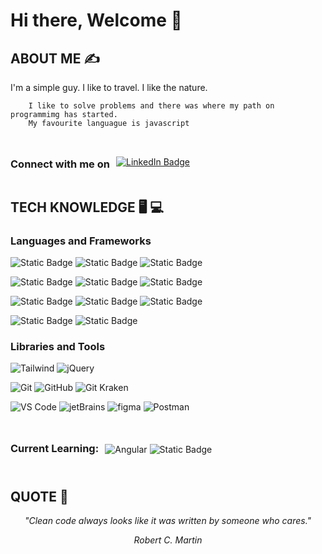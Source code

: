 <!-- ### Hi there 👋


**PedroNito/PedroNito** is a ✨ _special_ ✨ repository because its `README.md` (this file) appears on your GitHub profile.

Here are some ideas to get you started:

- 🔭 I’m currently working on ...
- 🌱 I’m currently learning ...
- 👯 I’m looking to collaborate on ...
- 🤔 I’m looking for help with ...
- 💬 Ask me about ...
- 📫 How to reach me: ...
- 😄 Pronouns: ...
- ⚡ Fun fact: ... -->



 # Hi there, Welcome 👋

<!-- <div style="text-align: center; margin-bottom: 20%">
    <img src="./assets/work-in-progress.png" alt="" width="30%"/>
</div> -->

<!-- <div style="text-align: center">

[![GitHub Streak](https://github-readme-streak-stats.herokuapp.com/?user=PedroNito&theme=tokyonight)](https://git.io/streak-stats)

</div> -->


 ## ABOUT ME ✍️

<div style="">
<div>
        I'm a simple guy. I like to travel. I like the nature.

        I like to solve problems and there was where my path on programmimg has started.
        My favourite languague is javascript 
</div>
    
</div>

<div style="display:flex; justify-content:left; align-items:center; width:100%; margin-top: 5%; margin-bottom: 5%">
    <h3 style="margin-right:2%; margin-bottom:3%">Connect with me on</h3>
    <a href="https://www.linkedin.com/in/pedro-nito-b20126205/">
        <img src="https://img.shields.io/badge/LinkedIn-blue?style=for-the-badge&logo=linkedin&logoColor=white" alt="LinkedIn Badge"/>
    <a/>
</div>



<div style="margin-top:5%;">

## TECH KNOWLEDGE 🖥 💻

### Languages and Frameworks

<div align="left">

![Static Badge](https://img.shields.io/badge/javascript-bagde?style=for-the-badge&logo=javascript&logoColor=black&labelColor=%23F7DF1E&color=%23F7DF1E)
![Static Badge](https://img.shields.io/badge/vue-bagde?style=for-the-badge&logo=vuedotjs&logoColor=black&color=%234FC08D)
![Static Badge](https://img.shields.io/badge/nodejs-bagde?style=for-the-badge&logo=nodedotjs&logoColor=white&color=%23339933)

![Static Badge](https://img.shields.io/badge/php-bagde?style=for-the-badge&logo=php&logoColor=white&color=%23777BB4)
![Static Badge](https://img.shields.io/badge/laravel-bagde?style=for-the-badge&logo=laravel&logoColor=white&color=%23FF2D20)
![Static Badge](https://img.shields.io/badge/c%23-badge?style=for-the-badge&logo=csharp&logoColor=white&color=%23512BD4)

![Static Badge](https://img.shields.io/badge/html5-badge?style=for-the-badge&logo=html5&logoColor=white&color=%23E34F26)
![Static Badge](https://img.shields.io/badge/css-badge?style=for-the-badge&logo=css3&logoColor=white&color=%231572B6)
![Static Badge](https://img.shields.io/badge/markdown-badge?style=for-the-badge&logo=markdown&logoColor=white&color=%23000000)

![Static Badge](https://img.shields.io/badge/microsoft%20SQL%20%20Server-badge?style=for-the-badge&logo=microsoftsqlserver&logoColor=white&color=%23CC2927)
![Static Badge](https://img.shields.io/badge/mySQL-badge?style=for-the-badge&logo=mysql&logoColor=white&color=%234479A1)

</div>

</div>

### Libraries and Tools

![Tailwind](https://img.shields.io/badge/tailwind-bagde?style=for-the-badge&logo=tailwindcss&logoColor=white&color=%2306B6D4)
![jQuery](https://img.shields.io/badge/jquery-bagde?style=for-the-badge&logo=jquery&logoColor=white&color=%230769AD)

![Git](https://img.shields.io/badge/git-bagde?style=for-the-badge&logo=git&logoColor=white&color=%23F05032)
![GitHub](https://img.shields.io/badge/github-bagde?style=for-the-badge&logo=github&color=%23181717)
![Git Kraken](https://img.shields.io/badge/git%20kraken-badge?style=for-the-badge&logo=gitkraken&logoColor=white&color=%23179287)

![VS Code](https://img.shields.io/badge/vscode-badge?style=for-the-badge&logo=visualstudiocode&logoColor=white&color=%23007ACC)
![jetBrains](https://img.shields.io/badge/jetbrains-badge?style=for-the-badge&logo=jetbrains&logoColor=white&color=%23000000)
![figma](https://img.shields.io/badge/figma-bagde?style=for-the-badge&logo=figma&logoColor=white&color=%23F24E1E)
![Postman](https://img.shields.io/badge/postman-badge?style=for-the-badge&logo=postman&logoColor=white&color=%23FF6C37)

<div style="display:flex; justify-content:left; align-items:center; width:100%; margin-top:5%; margin-bottom:5%;">
<h3 style="margin-right:2%; margin-bottom:5%">Current Learning:</h3>
    
![Angular](https://img.shields.io/badge/angular-badge?style=for-the-badge&logo=angular&logoColor=white&color=%23DD1100)
![Static Badge](https://img.shields.io/badge/jira%20software-badge?style=for-the-badge&logo=jirasoftware&logoColor=white&color=%230052CC)


</div>


<!-- ## CERTIFICATIONS 🏅 -->


<div style="margin-top:5%">

## QUOTE 💭

<div align="center">

*"Clean code always looks like it was written by someone who cares."*
<br>

*Robert C. Martin*

</div>

</div>
 

















<!-- 
<div style="display:flex;">
    <div style="width:50%">
        <h3>Languages & Frameworks:</h3>
    </div>
    <div style="width:50%">
        <h3 align="left">Tools:</h3>
    </div>
</div> -->














<!-- <div style="text-align: center">

[![GitHub Streak](https://github-readme-streak-stats.herokuapp.com/?user=PedroNito&theme=tokyonight)](https://git.io/streak-stats)

</div> -->
